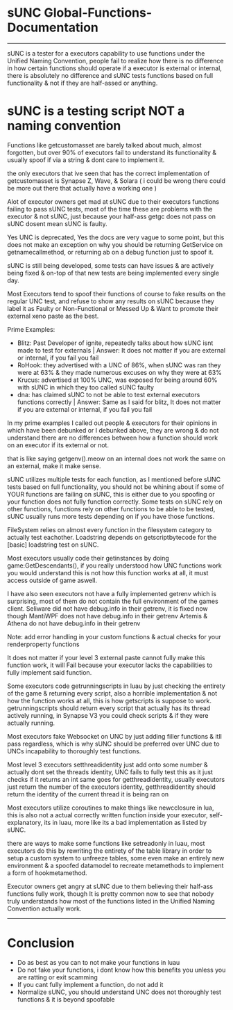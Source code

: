 # sUNC Global-Functions-Documentation

_______________________________________________________________

sUNC is a tester for a executors capability to use functions under the Unified Naming Convention, people fail to realize how there is no difference in how certain functions should operate if a executor is external or internal, there is absolutely no difference and sUNC tests functions based on full functionality & not if they are half-assed or anything.

# sUNC is a testing script NOT a naming convention

Functions like getcustomasset are barely talked about much, almost forgotten, but over 90% of executors fail to understand its functionality & usually spoof if via a string & dont care to implement it.

the only executors that ive seen that has the correct implementation of getcustomasset is Synapse Z, Wave, & Solara ( i could be wrong there could be more out there that actually have a working one )

Alot of executor owners get mad at sUNC due to their executors functions failing to pass sUNC tests, most of the time these are problems with the executor & not sUNC, just because your half-ass getgc does not pass on sUNC dosent mean sUNC is faulty.

Yes UNC is deprecated, Yes the docs are very vague to some point, but this does not make an exception on why you should be returning GetService on getnamecallmethod, or returning ab on a debug function just to spoof it.

sUNC is still being developed, some tests can have issues & are actively being fixed & on-top of that new tests are being implemented every single day.

Most Executors tend to spoof their functions of course to fake results on the regular UNC test, and refuse to show any results on sUNC because they label it as Faulty or Non-Functional or Messed Up & Want to promote their external xeno paste as the best.

Prime Examples:
- Blitz: Past Developer of ignite, repeatedly talks about how sUNC isnt made to test for externals
| Answer: It does not matter if you are external or internal, if you fail you fail
- RoHook: they advertised with a UNC of 86%, when sUNC was ran they were at 63% & they made numerous excuses on why they were at 63%
- Krucus: advertised at 100% UNC, was exposed for being around 60% with sUNC in which they too called sUNC faulty
- dna: has claimed sUNC to not be able to test external executors functions correctly
| Answer: Same as I said for blitz, It does not matter if you are external or internal, if you fail you fail

In my prime examples I called out people & executors for their opinions in which have been debunked or I debunked above, they are wrong & do not understand there are no differences between how a function should work on an executor if its external or not.

that is like saying getgenv().meow on an internal does not work the same on an external, make it make sense.

sUNC utilizes multiple tests for each function, as I mentioned before sUNC tests based on full functionality, you should not be whining about if some of YOUR functions are failing on sUNC, this is either due to you spoofing or your function does not fully function correctly. Some tests on sUNC rely on other functions, functions rely on other functions to be able to be tested, sUNC usually runs more tests depending on if you have those functions.

FileSystem relies on almost every function in the filesystem category to actually test eachother.
Loadstring depends on getscriptbytecode for the [basic] loadstring test on sUNC.

Most executors usually code their getinstances by doing game:GetDescendants(), if you really understood how UNC functions work you would understand this is not how this function works at all, it must access outside of game aswell.

I have also seen executors not have a fully implemented getrenv which is surprising, most of them do not contain the full environment of the games client.
Seliware did not have debug.info in their getrenv, it is fixed now though
MantiWPF does not have debug.info in their getrenv
Artemis & Athena do not have debug.info in their getrenv

Note: add error handling in your custom functions & actual checks for your renderproperty functions

It does not matter if your level 3 external paste cannot fully make this function work, it will Fail because your executor lacks the capabilities to fully implement said function.

Some executors code getrunningscripts in luau by just checking the entirety of the game & returning every script, also a horrible implementation & not how the function works at all, this is how getscripts is suppose to work.
getrunningscripts should return every script that actually has its thread actively running, in Synapse V3 you could check scripts & if they were actually running.

Most executors fake Websocket on UNC by just adding filler functions & itll pass regardless, which is why sUNC should be preferred over UNC due to UNCs incapability to thoroughly test functions.

Most level 3 executors setthreadidentity just add onto some number & actually dont set the threads identity, UNC fails to fully test this as it just checks if it returns an int
same goes for getthreadidentity, usually executors just return the number of the executors identity, getthreadidentity should return the identity of the current thread it is being ran on

Most executors utilize coroutines to make things like newcclosure in lua, this is also not a actual correctly written function inside your executor, self-explanatory, its in luau, more like its a bad implementation as listed by sUNC.

there are ways to make some functions like setreadonly in luau, most executors do this by rewriting the entirety of the table library in order to setup a custom system to unfreeze tables, some even make an entirely new environment & a spoofed datamodel to recreate metamethods to implement a form of hookmetamethod.

Executor owners get angry at sUNC due to them believing their half-ass functions fully work, though It is pretty common now to see that nobody truly understands how most of the functions listed in the Unified Naming Convention actually work.

_______________________________________________________________

# Conclusion

- Do as best as you can to not make your functions in luau
- Do not fake your functions, i dont know how this benefits you unless you are ratting or exit scamming
- If you cant fully implement a function, do not add it
- Normalize sUNC, you should understand UNC does not thoroughly test functions & it is beyond spoofable
